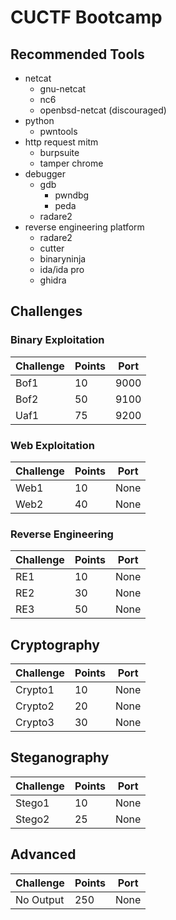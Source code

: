 # CUCTF Bootcamp

## Recommended Tools

* netcat
	* gnu-netcat
	* nc6
	* openbsd-netcat (discouraged)
* python
	* pwntools
* http request mitm
	* burpsuite
	* tamper chrome
* debugger
	* gdb
		* pwndbg
		* peda
	* radare2
* reverse engineering platform
	* radare2
    * cutter
	* binaryninja
	* ida/ida pro
	* ghidra

## Challenges

### Binary Exploitation

| Challenge           | Points | Port |
| --------------------| ------ | ---- |
| Bof1                |  10    | 9000 |
| Bof2                |  50    | 9100 |
| Uaf1                |  75    | 9200 |

### Web Exploitation

| Challenge           | Points | Port |
| --------------------| ------ | ---- |
| Web1                |  10    | None |
| Web2                |  40    | None |

### Reverse Engineering

| Challenge           | Points | Port |
| --------------------| ------ | ---- |
| RE1                 |  10    | None |
| RE2                 |  30    | None |
| RE3                 |  50    | None |

## Cryptography

| Challenge           | Points | Port |
| --------------------| ------ | ---- |
| Crypto1             |  10    | None |
| Crypto2             |  20    | None |
| Crypto3             |  30    | None |

## Steganography

| Challenge           | Points | Port |
| --------------------| ------ | ---- |
| Stego1              |  10    | None |
| Stego2              |  25    | None |

## Advanced

| Challenge           | Points | Port |
| --------------------| ------ | ---- |
| No Output           |  250   | None |

